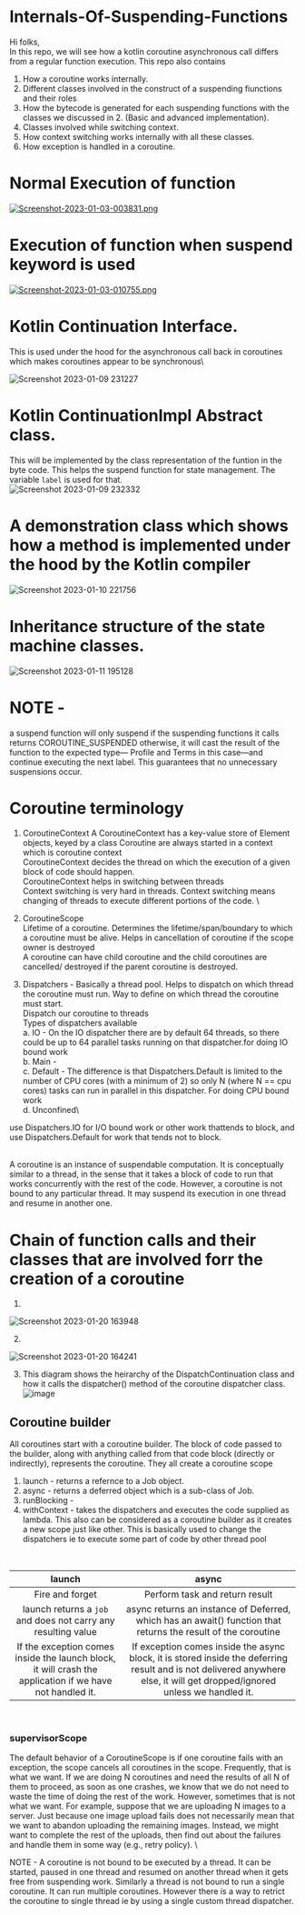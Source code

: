 # Internals-Of-Suspending-Functions

Hi folks,\
In this repo, we will see how a kotlin coroutine asynchronous call differs from a regular function execution.
This repo also contains
1. How a coroutine works internally.
2. Different classes involved in the construct of a suspending fiunctions and their roles
3. How the bytecode is generated for each suspending functions with the classes we discussed in 2. (Basic and advanced implementation).
4. Classes involved while switching context.
5. How context switching works internally with all these classes.
6. How exception is handled in a coroutine.



# Normal Execution of function

[![Screenshot-2023-01-03-003831.png](https://i.postimg.cc/TYSCcwyz/Screenshot-2023-01-03-003831.png)](https://postimg.cc/Mv776zm5)

# Execution of function when suspend keyword is used

[![Screenshot-2023-01-03-010755.png](https://i.postimg.cc/7Y0MkNtL/Screenshot-2023-01-03-010755.png)](https://postimg.cc/KRcg7t2X)

# Kotlin Continuation Interface.
This is used under the hood for the asynchronous call back in coroutines which makes coroutines appear to be synchronous\

![Screenshot 2023-01-09 231227](https://user-images.githubusercontent.com/58071934/211372875-77952cdd-c644-407c-b638-ef541b59d533.png)


# Kotlin ContinuationImpl Abstract class.
This will be implemented by the class representation of the funtion in the byte code. This helps the suspend function for state management. The variable `label` is used for that.\
![Screenshot 2023-01-09 232332](https://user-images.githubusercontent.com/58071934/211375205-0246326c-a27a-4392-b5d2-0ef95bda8ebd.png)


# A demonstration class which shows how a method is implemented under the hood by the Kotlin compiler
![Screenshot 2023-01-10 221756](https://user-images.githubusercontent.com/58071934/211612715-f7a80673-4332-409b-93f9-6f099e204561.png)


# Inheritance structure of the state machine classes.
![Screenshot 2023-01-11 195128](https://user-images.githubusercontent.com/58071934/211830124-0ed250d1-0adc-42de-b3b2-caa1350bfc32.png)

# NOTE - 
a suspend function will only suspend if the suspending functions it calls returns COROUTINE_SUSPENDED otherwise, it will cast the result of the function to the expected type— Profile and Terms in this case—and continue executing the next label. This guarantees that no unnecessary suspensions occur.


# Coroutine terminology
1. CoroutineContext
A CoroutineContext has a key-value store of Element objects, keyed by a
class
Coroutine are always started in a context which is coroutine context\
CoroutineContext decides the thread on which the execution of a given block of code should happen.\
CoroutineContext helps in switching between threads\
Context switching is very hard in threads. Context switching means changing of threads to execute different portions of the code. \


2. CoroutineScope\
Lifetime of a coroutine. Determines the lifetime/span/boundary to which a coroutine must be alive. Helps in cancellation of coroutine if the scope owner is destroyed\
A coroutine can have child coroutine and the child coroutines are cancelled/ destroyed if the parent coroutine is destroyed.

3. Dispatchers - Basically a thread pool. Helps to dispatch on which thread the coroutine must run.
Way to define on which thread the coroutine must start. \
Dispatch our coroutine to threads\
Types of dispatchers available \
    a. IO - On the IO dispatcher there are by default 64 threads, so there could be up to 64 parallel tasks running on that dispatcher.for doing IO bound work\
    b. Main - \
    c. Default - The difference is that Dispatchers.Default is limited to the number of CPU cores (with a minimum of 2) so only N (where N == cpu cores) tasks can run in parallel in this dispatcher. For doing CPU bound work\
    d. Unconfined\
    
use Dispatchers.IO for I/O bound work or other work thattends to block, and use Dispatchers.Default for work that tends not to block.

\
A coroutine is an instance of suspendable computation. It is conceptually similar to a thread, in the sense that it takes a block of code to run that works concurrently with the rest of the code. However, a coroutine is not bound to any particular thread. It may suspend its execution in one thread and resume in another one.


# Chain of function calls and their classes that are involved forr the creation of a coroutine
1. 
![Screenshot 2023-01-20 163948](https://user-images.githubusercontent.com/58071934/213681739-25d75835-4ca8-44d2-b1a6-a411e759c6e4.png)

2. 
![Screenshot 2023-01-20 164241](https://user-images.githubusercontent.com/58071934/213682195-98abd9ce-ebbd-4384-95ce-572136c706f9.png)

3. This diagram shows the heirarchy of the DispatchContinuation class and how it calls the dispatcher() method of the coroutine dispatcher class.
![image](https://user-images.githubusercontent.com/58071934/213872165-7cee3fc6-9414-4963-a301-d468c551c44e.png)


## Coroutine builder
All coroutines start with a coroutine builder. The block of code passed to the builder,
along with anything called from that code block (directly or indirectly), represents the coroutine. They all create a coroutine scope

1. launch - returns a refernce to a Job object.
2. async - returns a deferred object which is a sub-class of Job.
3. runBlocking - 
4. withContext - takes the dispatchers and executes the code supplied as lambda. This also can be considered as a coroutine builder as it creates a new scope just like other. This is basically used to change the dispatchers ie to execute some part of code by other thread pool

<br>

|                                                   launch                                                  |                                                                                    async                                                                                    |
|:---------------------------------------------------------------------------------------------------------:|:---------------------------------------------------------------------------------------------------------------------------------------------------------------------------:|
|                                              Fire and forget                                              |                                                                        Perform task and return result                                                                       |
|                       launch returns a `job` and does not carry any resulting value                       |                              async returns an instance of Deferred<T>, which has an  await() function that returns the result of the coroutine                              |
| If the exception comes inside the launch block, it  will crash the application if we have not handled it. | If exception comes inside the async block, it is stored  inside the deferring result and is not delivered anywhere else,  it will get dropped/ignored unless we handled it. |


<br>

### supervisorScope
The default behavior of a CoroutineScope is if one coroutine fails with an exception,
the scope cancels all coroutines in the scope. Frequently, that is what we want. If we
are doing N coroutines and need the results of all N of them to proceed, as soon as
one crashes, we know that we do not need to waste the time of doing the rest of the
work. However, sometimes that is not what we want. For example, suppose that we are
uploading N images to a server. Just because one image upload fails does not
necessarily mean that we want to abandon uploading the remaining images. Instead,
we might want to complete the rest of the uploads, then find out about the failures
and handle them in some way (e.g., retry policy). \

NOTE - A coroutine is not bound to be executed by a thread. It can be started, paused in one thread and resumed on another thread when it gets free from suspending work. Similarly a thread is not bound to run a single coroutine. It can run multiple coroutines. 
However there is a way to retrict the coroutine to single thread ie by using a single custom thread dispatcher.


